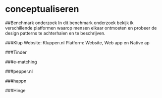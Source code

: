 # conceptualiseren

##Benchmark onderzoek
In dit benchmark onderzoek bekijk ik verschillende platformen waarop mensen elkaar ontmoeten en probeer de design patterns te achterhalen en te beschrijven.

###Klup
Website: Kluppen.nl
Platform: Website, Web app en Native ap

###Tinder

###e-matching

###pepper.nl

###happn

###Hinge

